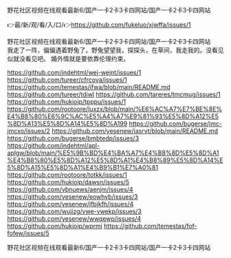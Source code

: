 野花社区视频在线观看最新6/国产一卡2卡3卡四网站/国产一卡2卡3卡四网站

👉最/新/观/看/入/口/👉https://github.com/fukeluo/xjwffa/issues/1

野花社区视频在线观看最新6/国产一卡2卡3卡四网站/国产一卡2卡3卡四网站　　我走了一阵，偏偏遇着野兔了。野兔望望我，探探头，在草间，我走我的。没看见似就没看见吧。
婚外情就是要依靠伦理约束。


https://github.com/indehtml/wej-wejnt/issues/1
https://github.com/tureer/cfrcova/issues/1
https://github.com/temestas/ifwa/blob/main/README.md
https://github.com/tureer/tdiwl
https://github.com/tareres/tmcmug/issues/1
https://github.com/hukioip/tpppu/issues/1
https://github.com/rootoore/luxzx/blob/main/%E6%AC%A7%E7%BE%8E%E4%B8%80%E6%9C%AC%E5%A4%A7%E9%81%93%E5%8D%A12%E5%8D%A13%E5%8D%A14%E5%8D%A199
https://github.com/bugerse/jmc-jmcxo/issues/2
https://github.com/yesenew/iasrvt/blob/main/README.md
https://github.com/bugerse/bmbtedp/issues/3
https://github.com/indehtml/apl-aplgw/blob/main/%E5%9B%BD%E4%BA%A7%E4%B8%8D%E5%8D%A1%E4%B8%80%E5%8D%A12%E5%8D%A1%E4%B8%89%E5%8D%A14%E5%8D%A15%E5%8D%A1%E4%B9%B1%E7%A0%81
https://github.com/rootoore/totkk/issues/1
https://github.com/hukioip/dawsn/issues/5
https://github.com/vbnuews/aenjm/issues/4
https://github.com/yesenew/eowhyb/issues/3
https://github.com/yesenew/jfbjkfh/issues/4
https://github.com/wujizg/vwe-vwekp/issues/3
https://github.com/yesenew/wwqewp/issues/4
https://github.com/hukioip/wprmi
https://github.com/temestas/fof-fofew/issues/5

野花社区视频在线观看最新6/国产一卡2卡3卡四网站/国产一卡2卡3卡四网站
